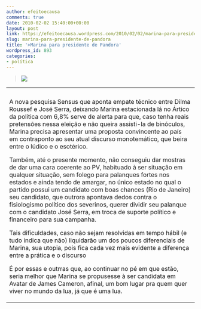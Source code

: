 ```yaml
---
author: efeitoecausa
comments: true
date: 2010-02-02 15:40:00+00:00
layout: post
link: https://efeitoecausa.wordpress.com/2010/02/02/marina-para-presidente-de-pandora/
slug: marina-para-presidente-de-pandora
title: '>Marina para presidente de Pandora'
wordpress_id: 893
categories:
- política
---
```


>[![](http://efeitoecausa.files.wordpress.com/2010/02/marina_silva.jpg?w=300)](http://efeitoecausa.files.wordpress.com/2010/02/marina_silva.jpg?w=300)  
<table cellpadding="0" width="100%" style="white-space:normal;" cellspacing="0" ><tbody ><tr >
<td height="10" >  

</td></tr><tr >
<td >

A  nova pesquisa Sensus que aponta empate técnico entre Dilma Roussef e  José Serra, deixando Marina estacionada lá no Ártico da política com  6,8% serve de alerta para que, caso tenha reais pretensões nessa eleição  e não queira assisti-la de binóculos, Marina precisa apresentar uma  proposta convincente ao país em contraponto ao seu atual discurso  monotemático, que beira entre o lúdico e o esotérico.  
  
Também, até  o presente momento, não conseguiu dar mostras de dar uma cara coerente  ao PV, habituado à ser situação em qualquer situação, sem folego para  palanques fortes nos estados e ainda tendo de amargar, no único estado  no qual o partido possui um candidato com boas chances (Rio de Janeiro)  seu candidato, que outrora apontava dedos contra o fisiologismo político  dos severinos, querer dividir seu palanque com o candidato José Serra,  em troca de suporte político e financeiro para sua campanha.  
  
Tais  dificuldades, caso  não sejam resolvidas em tempo hábil (e tudo indica que não) liquidarão  um dos poucos diferenciais de Marina, sua utopia, pois fica cada vez  mais evidente a diferença entre a prática e o discurso  
  
É por essas e outrras que, ao continuar no pé em que estão, seria melhor que Marina se propusesse à ser candidata em Avatar de James Cameron, afinal, um bom lugar pra quem quer viver no mundo da lua, já que é uma lua.  


</td></tr></tbody></table>
